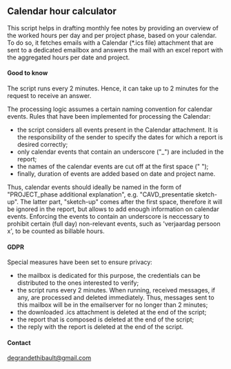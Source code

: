 ## Calendar hour calculator

This script helps in drafting monthly fee notes by providing an overview of the worked hours per day and per project phase, based on your calendar. 
To do so, it fetches emails with a Calendar (*.ics file) attachment that are sent to a dedicated emailbox and answers the mail with an excel report with the aggregated hours per date and project.

#### Good to know

The script runs every 2 minutes. Hence, it can take up to 2 minutes for the request to receive an answer.

The processing logic assumes a certain naming convention for calendar 
events. Rules that have been implemented for processing the Calendar:
* the script considers all events present in the Calendar attachment. It is the responsibility of the sender to specify the dates for which a report is desired correctly;
* only calendar events that contain an underscore ("_") are included in the report;
* the names of the calendar events are cut off at the first space (" ");
* finally, duration of events are added based on date and project name.

Thus, calendar events should ideally be named in the form of "PROJECT_phase additional explanation", e.g. "CAVD_presentatie sketch-up". 
The latter part, "sketch-up" comes after the first space, therefore it will be ignored in the report, but allows to add enough information on calendar events. 
Enforcing the events to contain an underscore is neccessary to prohibit certain (full day) non-relevant events, such as 'verjaardag persoon x', to be counted as billable hours.   

#### GDPR

Special measures have been set to ensure privacy:
* the mailbox is dedicated for this purpose, the credentials can be distributed to the ones interested to verify;
* the script runs every 2 minutes. When running, received messages, if any, are processed and deleted immediately. Thus, messages sent to this mailbox will be in the emailserver for no longer than 2 minutes;
* the downloaded .ics attachment is deleted at the end of the script;
* the report that is composed is deleted at the end of the script;
* the reply with the report is deleted at the end of the script.

#### Contact
degrandethibault@gmail.com
